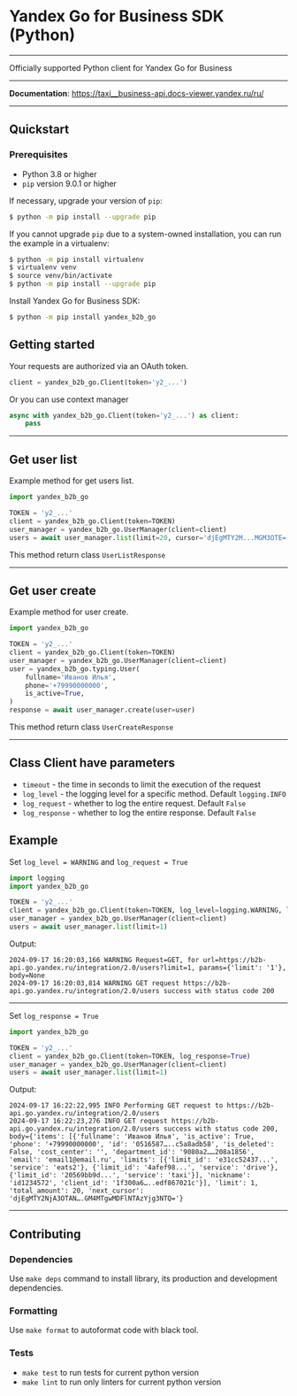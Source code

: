 # Yandex Go for Business SDK (Python)

---

Officially supported Python client for Yandex Go for Business

---

**Documentation**: <a href="https://taxi__business-api.docs-viewer.yandex.ru/ru/" target="_blank">https://taxi__business-api.docs-viewer.yandex.ru/ru/

---

## Quickstart

### Prerequisites

- Python 3.8 or higher
- `pip` version 9.0.1 or higher

If necessary, upgrade your version of `pip`:

```sh
$ python -m pip install --upgrade pip
```

If you cannot upgrade `pip` due to a system-owned installation, you can
run the example in a virtualenv:

```sh
$ python -m pip install virtualenv
$ virtualenv venv
$ source venv/bin/activate
$ python -m pip install --upgrade pip
```

Install Yandex Go for Business SDK:

```sh
$ python -m pip install yandex_b2b_go
```

## Getting started

Your requests are authorized via an OAuth token.

```python
client = yandex_b2b_go.Client(token='y2_...')
```

Or you can use context manager
```python
async with yandex_b2b_go.Client(token='y2_...') as client:
    pass
```

---

## Get user list

Example method for get users list.
```python
import yandex_b2b_go

TOKEN = 'y2_...'
client = yandex_b2b_go.Client(token=TOKEN)
user_manager = yandex_b2b_go.UserManager(client=client)
users = await user_manager.list(limit=20, cursor='djEgMTY2M...MGM3OTE=')
```

This method return class `UserListResponse`

---

## Get user create

Example method for user create.
```python
import yandex_b2b_go

TOKEN = 'y2_...'
client = yandex_b2b_go.Client(token=TOKEN)
user_manager = yandex_b2b_go.UserManager(client=client)
user = yandex_b2b_go.typing.User(
    fullname='Иванов Илья',
    phone='+79990000000',
    is_active=True,
)
response = await user_manager.create(user=user)
```

This method return class `UserCreateResponse`

---

## Class Client have parameters
- `timeout` - the time in seconds to limit the execution of the request
- `log_level` - the logging level for a specific method. Default `logging.INFO`
- `log_request` - whether to log the entire request. Default `False`
- `log_response` - whether to log the entire response. Default `False`

## Example

Set `log_level = WARNING` and `log_request = True`

```python
import logging
import yandex_b2b_go

TOKEN = 'y2_...'
client = yandex_b2b_go.Client(token=TOKEN, log_level=logging.WARNING, log_request=True)
user_manager = yandex_b2b_go.UserManager(client=client)
users = await user_manager.list(limit=1)
```
Output:
```commandline
2024-09-17 16:20:03,166 WARNING Request=GET, for url=https://b2b-api.go.yandex.ru/integration/2.0/users?limit=1, params={'limit': '1'}, body=None
2024-09-17 16:20:03,814 WARNING GET request https://b2b-api.go.yandex.ru/integration/2.0/users success with status code 200
```

---

Set `log_response = True`
```python
import yandex_b2b_go

TOKEN = 'y2_...'
client = yandex_b2b_go.Client(token=TOKEN, log_response=True)
user_manager = yandex_b2b_go.UserManager(client=client)
users = await user_manager.list(limit=1)
```
Output:
```commandline
2024-09-17 16:22:22,995 INFO Performing GET request to https://b2b-api.go.yandex.ru/integration/2.0/users
2024-09-17 16:22:23,276 INFO GET request https://b2b-api.go.yandex.ru/integration/2.0/users success with status code 200, body={'items': [{'fullname': 'Иванов Илья', 'is_active': True, 'phone': '+79990000000', 'id': '0516587…..c5a8adb58', 'is_deleted': False, 'cost_center': '', 'department_id': '9080a2……208a1856', 'email': 'email1@email.ru', 'limits': [{'limit_id': 'e31cc52437...', 'service': 'eats2'}, {'limit_id': '4afef98...', 'service': 'drive'}, {'limit_id': '20569bb9d...', 'service': 'taxi'}], 'nickname': 'id1234572', 'client_id': '1f300a6…..edf867021c'}], 'limit': 1, 'total_amount': 20, 'next_cursor': 'djEgMTY2NjA3OTAN….GM4MTgwMDFlNTAzYjg3NTQ='}
```

---
## Contributing
### Dependencies
Use `make deps` command to install library, its production and development dependencies.

### Formatting
Use `make format` to autoformat code with black tool.

### Tests
- `make test` to run tests for current python version
- `make lint` to run only linters for current python version
